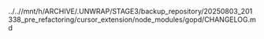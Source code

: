 ../..//mnt/h/ARCHIVE/.UNWRAP/STAGE3/backup_repository/20250803_201338_pre_refactoring/cursor_extension/node_modules/gopd/CHANGELOG.md